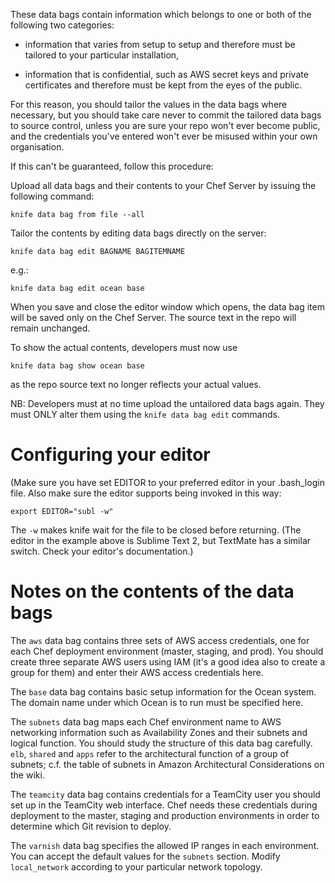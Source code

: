 These data bags contain information which belongs to one or both of the
following two categories:

* information that varies from setup to setup and 
  therefore must be tailored to your particular installation,

* information that is confidential, such as AWS secret keys and private 
  certificates and therefore must be kept from the eyes of the public.

For this reason, you should tailor the values in the data bags where necessary,
but you should take care never to commit the tailored data bags to source control,
unless you are sure your repo won't ever become public, and the credentials you've
entered won't ever be misused within your own organisation. 

If this can't be guaranteed, follow this procedure:

Upload all data bags and their contents to your Chef Server by issuing the
   following command:

 `knife data bag from file --all`

Tailor the contents by editing data bags directly on the server:

 `knife data bag edit BAGNAME BAGITEMNAME`

e.g.:

 `knife data bag edit ocean base`

When you save and close the editor window which opens, the data bag item will be
saved only on the Chef Server. The source text in the repo will remain unchanged.

To show the actual contents, developers must now use

 `knife data bag show ocean base`

as the repo source text no longer reflects your actual values.

NB: Developers must at no time upload the untailored data bags again. They
must ONLY alter them using the `knife data bag edit` commands.


Configuring your editor
=======================

(Make sure you have set EDITOR to your preferred editor in your .bash_login file. 
Also make sure the editor supports being invoked in this way:

 `export EDITOR="subl -w"`

The `-w` makes knife wait for the file to be closed before returning. (The
editor in the example above is Sublime Text 2, but TextMate has a similar switch.
Check your editor's documentation.)


Notes on the contents of the data bags
======================================

The `aws` data bag contains three sets of AWS access credentials, one for each
Chef deployment environment (master, staging, and prod). You should create
three separate AWS users using IAM (it's a good idea also to create a group for
them) and enter their AWS access credentials here.

The `base` data bag contains basic setup information for the Ocean system.
The domain name under which Ocean is to run must be specified here.

The `subnets` data bag maps each Chef environment name to AWS networking
information such as Availability Zones and their subnets and logical function.
You should study the structure of this data bag carefully. `elb`, `shared` and 
`apps` refer to the architectural function of a group of subnets; c.f. the 
table of subnets in Amazon Architectural Considerations on the wiki.

The `teamcity` data bag contains credentials for a TeamCity user you should
set up in the TeamCity web interface. Chef needs these credentials during
deployment to the master, staging and production environments in order to
determine which Git revision to deploy.

The `varnish` data bag specifies the allowed IP ranges in each environment. 
You can accept the default values for the `subnets` section. Modify 
`local_network` according to your particular network topology.

